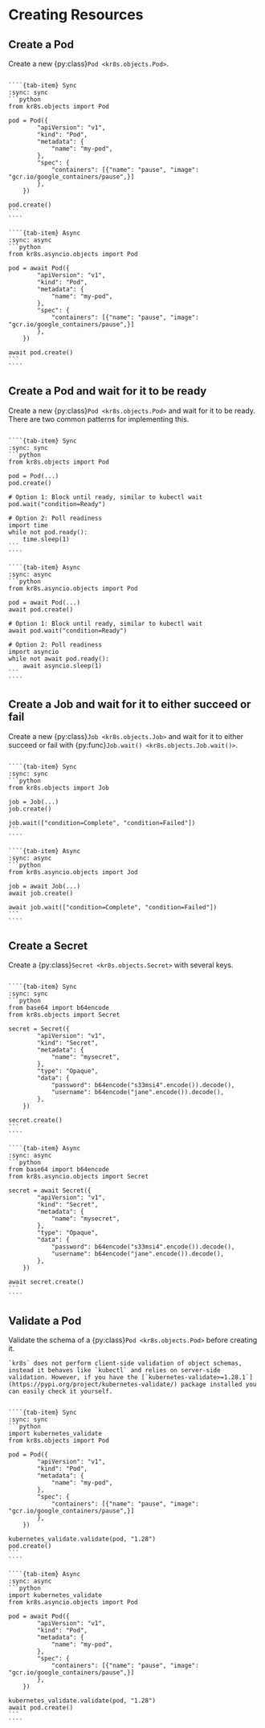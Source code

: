 # Creating Resources

## Create a Pod

Create a new {py:class}`Pod <kr8s.objects.Pod>`.

`````{tab-set}

````{tab-item} Sync
:sync: sync
```python
from kr8s.objects import Pod

pod = Pod({
        "apiVersion": "v1",
        "kind": "Pod",
        "metadata": {
            "name": "my-pod",
        },
        "spec": {
            "containers": [{"name": "pause", "image": "gcr.io/google_containers/pause",}]
        },
    })

pod.create()
```
````

````{tab-item} Async
:sync: async
```python
from kr8s.asyncio.objects import Pod

pod = await Pod({
        "apiVersion": "v1",
        "kind": "Pod",
        "metadata": {
            "name": "my-pod",
        },
        "spec": {
            "containers": [{"name": "pause", "image": "gcr.io/google_containers/pause",}]
        },
    })

await pod.create()
```
````

`````

## Create a Pod and wait for it to be ready

Create a new {py:class}`Pod <kr8s.objects.Pod>` and wait for it to be ready. There are two common patterns for implementing this.

`````{tab-set}

````{tab-item} Sync
:sync: sync
```python
from kr8s.objects import Pod

pod = Pod(...)
pod.create()

# Option 1: Block until ready, similar to kubectl wait
pod.wait("condition=Ready")

# Option 2: Poll readiness
import time
while not pod.ready():
    time.sleep(1)
```
````

````{tab-item} Async
:sync: async
```python
from kr8s.asyncio.objects import Pod

pod = await Pod(...)
await pod.create()

# Option 1: Block until ready, similar to kubectl wait
await pod.wait("condition=Ready")

# Option 2: Poll readiness
import asyncio
while not await pod.ready():
    await asyncio.sleep(1)
```
````

`````

## Create a Job and wait for it to either succeed or fail

Create a new {py:class}`Job <kr8s.objects.Job>` and wait for it to either succeed or fail with {py:func}`Job.wait() <kr8s.objects.Job.wait()>`.

`````{tab-set}

````{tab-item} Sync
:sync: sync
```python
from kr8s.objects import Job

job = Job(...)
job.create()

job.wait(["condition=Complete", "condition=Failed"])
```
````

````{tab-item} Async
:sync: async
```python
from kr8s.asyncio.objects import Jod

job = await Job(...)
await job.create()

await job.wait(["condition=Complete", "condition=Failed"])
```
````

`````

## Create a Secret

Create a {py:class}`Secret <kr8s.objects.Secret>` with several keys.

`````{tab-set}

````{tab-item} Sync
:sync: sync
```python
from base64 import b64encode
from kr8s.objects import Secret

secret = Secret({
        "apiVersion": "v1",
        "kind": "Secret",
        "metadata": {
            "name": "mysecret",
        },
        "type": "Opaque",
        "data": {
            "password": b64encode("s33msi4".encode()).decode(),
            "username": b64encode("jane".encode()).decode(),
        },
    })

secret.create()
```
````

````{tab-item} Async
:sync: async
```python
from base64 import b64encode
from kr8s.asyncio.objects import Secret

secret = await Secret({
        "apiVersion": "v1",
        "kind": "Secret",
        "metadata": {
            "name": "mysecret",
        },
        "type": "Opaque",
        "data": {
            "password": b64encode("s33msi4".encode()).decode(),
            "username": b64encode("jane".encode()).decode(),
        },
    })

await secret.create()
```
````

`````

## Validate a Pod

Validate the schema of a {py:class}`Pod <kr8s.objects.Pod>` before creating it.

```{hint}
`kr8s` does not perform client-side validation of object schemas, instead it behaves like `kubectl` and relies on server-side validation. However, if you have the [`kubernetes-validate>=1.28.1`](https://pypi.org/project/kubernetes-validate/) package installed you can easily check it yourself.
```

`````{tab-set}

````{tab-item} Sync
:sync: sync
```python
import kubernetes_validate
from kr8s.objects import Pod

pod = Pod({
        "apiVersion": "v1",
        "kind": "Pod",
        "metadata": {
            "name": "my-pod",
        },
        "spec": {
            "containers": [{"name": "pause", "image": "gcr.io/google_containers/pause",}]
        },
    })

kubernetes_validate.validate(pod, "1.28")
pod.create()
```
````

````{tab-item} Async
:sync: async
```python
import kubernetes_validate
from kr8s.asyncio.objects import Pod

pod = await Pod({
        "apiVersion": "v1",
        "kind": "Pod",
        "metadata": {
            "name": "my-pod",
        },
        "spec": {
            "containers": [{"name": "pause", "image": "gcr.io/google_containers/pause",}]
        },
    })

kubernetes_validate.validate(pod, "1.28")
await pod.create()
```
````

`````
